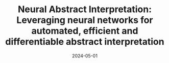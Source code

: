 ---
layout: publications
type: thesis

title: "Neural Abstract Interpretation: Leveraging neural networks for automated, efficient and differentiable abstract interpretation"
authors: "<span span class=author-font>Shaurya Gomber</span>"
date: 2024-05-01
venue: MS Thesis '24 (UIUC)
award: David J. Kuck Outstanding Master’s Thesis Award 2024

links:
  - name: "Thesis Link"
    url: "https://www.ideals.illinois.edu/items/131524"
---